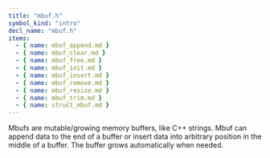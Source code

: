 ```yaml
---
title: "mbuf.h"
symbol_kind: "intro"
decl_name: "mbuf.h"
items:
  - { name: mbuf_append.md }
  - { name: mbuf_clear.md }
  - { name: mbuf_free.md }
  - { name: mbuf_init.md }
  - { name: mbuf_insert.md }
  - { name: mbuf_remove.md }
  - { name: mbuf_resize.md }
  - { name: mbuf_trim.md }
  - { name: struct_mbuf.md }
---
```


Mbufs are mutable/growing memory buffers, like C++ strings.
Mbuf can append data to the end of a buffer or insert data into arbitrary
position in the middle of a buffer. The buffer grows automatically when
needed.


